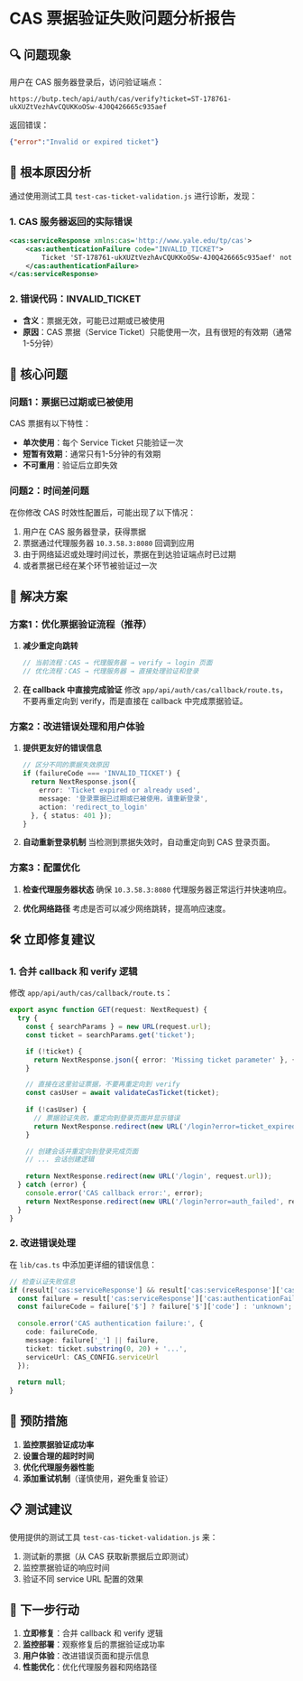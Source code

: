 # CAS 票据验证失败问题分析报告

## 🔍 问题现象

用户在 CAS 服务器登录后，访问验证端点：
```
https://butp.tech/api/auth/cas/verify?ticket=ST-178761-ukXUZtVezhAvCQUKKoOSw-4J0Q426665c935aef
```

返回错误：
```json
{"error":"Invalid or expired ticket"}
```

## 🎯 根本原因分析

通过使用测试工具 `test-cas-ticket-validation.js` 进行诊断，发现：

### 1. CAS 服务器返回的实际错误
```xml
<cas:serviceResponse xmlns:cas='http://www.yale.edu/tp/cas'>
    <cas:authenticationFailure code="INVALID_TICKET">
        Ticket 'ST-178761-ukXUZtVezhAvCQUKKoOSw-4J0Q426665c935aef' not recognized
    </cas:authenticationFailure>
</cas:serviceResponse>
```

### 2. 错误代码：INVALID_TICKET
- **含义**：票据无效，可能已过期或已被使用
- **原因**：CAS 票据（Service Ticket）只能使用一次，且有很短的有效期（通常1-5分钟）

## 🚨 核心问题

### 问题1：票据已过期或已被使用
CAS 票据有以下特性：
- **单次使用**：每个 Service Ticket 只能验证一次
- **短暂有效期**：通常只有1-5分钟的有效期
- **不可重用**：验证后立即失效

### 问题2：时间差问题
在你修改 CAS 时效性配置后，可能出现了以下情况：
1. 用户在 CAS 服务器登录，获得票据
2. 票据通过代理服务器 `10.3.58.3:8080` 回调到应用
3. 由于网络延迟或处理时间过长，票据在到达验证端点时已过期
4. 或者票据已经在某个环节被验证过一次

## 🔧 解决方案

### 方案1：优化票据验证流程（推荐）

1. **减少重定向跳转**
   ```typescript
   // 当前流程：CAS → 代理服务器 → verify → login 页面
   // 优化流程：CAS → 代理服务器 → 直接处理验证和登录
   ```

2. **在 callback 中直接完成验证**
   修改 `app/api/auth/cas/callback/route.ts`，不要再重定向到 verify，而是直接在 callback 中完成票据验证。

### 方案2：改进错误处理和用户体验

1. **提供更友好的错误信息**
   ```typescript
   // 区分不同的票据失效原因
   if (failureCode === 'INVALID_TICKET') {
     return NextResponse.json({
       error: 'Ticket expired or already used',
       message: '登录票据已过期或已被使用，请重新登录',
       action: 'redirect_to_login'
     }, { status: 401 });
   }
   ```

2. **自动重新登录机制**
   当检测到票据失效时，自动重定向到 CAS 登录页面。

### 方案3：配置优化

1. **检查代理服务器状态**
   确保 `10.3.58.3:8080` 代理服务器正常运行并快速响应。

2. **优化网络路径**
   考虑是否可以减少网络跳转，提高响应速度。

## 🛠️ 立即修复建议

### 1. 合并 callback 和 verify 逻辑

修改 `app/api/auth/cas/callback/route.ts`：

```typescript
export async function GET(request: NextRequest) {
  try {
    const { searchParams } = new URL(request.url);
    const ticket = searchParams.get('ticket');

    if (!ticket) {
      return NextResponse.json({ error: 'Missing ticket parameter' }, { status: 400 });
    }

    // 直接在这里验证票据，不要再重定向到 verify
    const casUser = await validateCasTicket(ticket);
    
    if (!casUser) {
      // 票据验证失败，重定向到登录页面并显示错误
      return NextResponse.redirect(new URL('/login?error=ticket_expired', request.url));
    }

    // 创建会话并重定向到登录完成页面
    // ... 会话创建逻辑
    
    return NextResponse.redirect(new URL('/login', request.url));
  } catch (error) {
    console.error('CAS callback error:', error);
    return NextResponse.redirect(new URL('/login?error=auth_failed', request.url));
  }
}
```

### 2. 改进错误处理

在 `lib/cas.ts` 中添加更详细的错误信息：

```typescript
// 检查认证失败信息
if (result['cas:serviceResponse'] && result['cas:serviceResponse']['cas:authenticationFailure']) {
  const failure = result['cas:serviceResponse']['cas:authenticationFailure'];
  const failureCode = failure['$'] ? failure['$']['code'] : 'unknown';
  
  console.error('CAS authentication failure:', {
    code: failureCode,
    message: failure['_'] || failure,
    ticket: ticket.substring(0, 20) + '...',
    serviceUrl: CAS_CONFIG.serviceUrl
  });
  
  return null;
}
```

## 🎯 预防措施

1. **监控票据验证成功率**
2. **设置合理的超时时间**
3. **优化代理服务器性能**
4. **添加重试机制**（谨慎使用，避免重复验证）

## 📋 测试建议

使用提供的测试工具 `test-cas-ticket-validation.js` 来：
1. 测试新的票据（从 CAS 获取新票据后立即测试）
2. 监控票据验证的响应时间
3. 验证不同 service URL 配置的效果

## 🚀 下一步行动

1. **立即修复**：合并 callback 和 verify 逻辑
2. **监控部署**：观察修复后的票据验证成功率
3. **用户体验**：改进错误页面和提示信息
4. **性能优化**：优化代理服务器和网络路径 